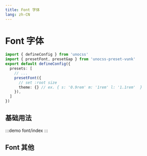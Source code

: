 ```yaml
--- 
title: Font 字体
lang: zh-CN
---
```


# Font 字体
```ts
import { defineConfig } from 'unocss'
import { presetFont, presetGap } from 'unocss-preset-vunk'
export default defineConfig({
  presets: [
    // ...
    presetFont({
      // set :root size
      theme: {} // ex. { s: '0.9rem' m: '1rem' l: '1.1rem'  }
    }),
  ]
})
```
## 基础用法

:::demo
font/index
:::

## Font 其他

